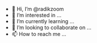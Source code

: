 - 👋 Hi, I’m @radikzoom
- 👀 I’m interested in ...
- 🌱 I’m currently learning ...
- 💞️ I’m looking to collaborate on ...
- 📫 How to reach me ...

<!---
radikzoom/radikzoom is a ✨ special ✨ repository because its `README.md` (this file) appears on your GitHub profile.
You can click the Preview link to take a look at your changes.
--->
